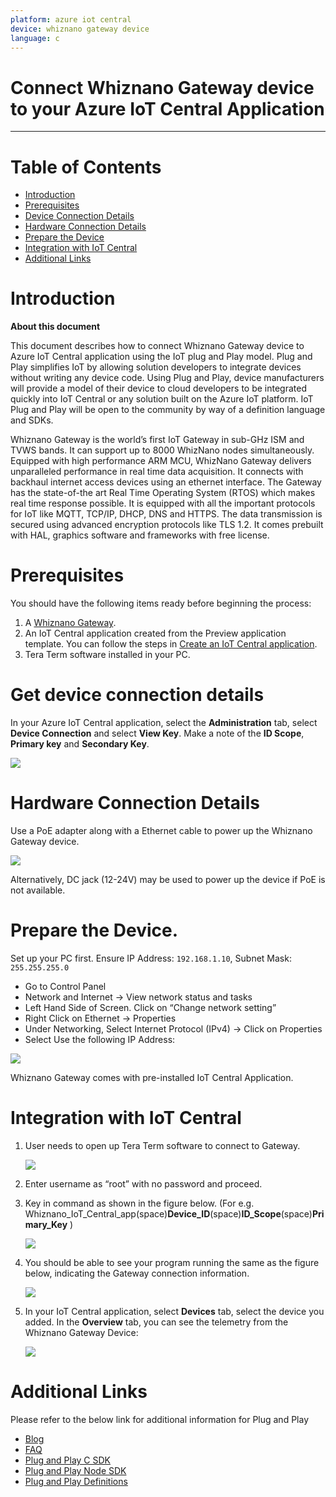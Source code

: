 ```yaml
---
platform: azure iot central
device: whiznano gateway device
language: c
--- 
```


Connect Whiznano Gateway device to your Azure IoT Central Application
===

---
# Table of Contents

-   [Introduction](#Introduction)
-   [Prerequisites](#Prerequisites)
-   [Device Connection Details](#DeviceConnectionDetails)
-   [Hardware Connection Details](#HardwareConnectionDetails)
-   [Prepare the Device](#preparethedevice)
-   [Integration with IoT Central](#IntegrationwithIoTCentral)
-   [Additional Links](#AdditionalLinks)

<a name="Introduction"></a>

# Introduction 

**About this document**

This document describes how to connect Whiznano Gateway device to Azure IoT Central application using the IoT plug and Play model. Plug and Play simplifies IoT by allowing solution developers to integrate devices without writing any device code. Using Plug and Play, device manufacturers will provide a model of their device to cloud developers to be integrated quickly into IoT Central or any solution built on the Azure IoT platform. IoT Plug and Play will be open to the community by way of a definition language and SDKs.

Whiznano Gateway is the world’s first IoT Gateway in sub-GHz ISM and TVWS bands. It can support up to 8000 WhizNano nodes simultaneously. Equipped with high performance ARM MCU, WhizNano Gateway delivers unparalleled performance in real time data acquisition. It connects with backhaul internet access devices using an ethernet interface. The Gateway has the state-of-the art Real Time Operating System (RTOS) which makes real time response possible. It is equipped with all the important protocols for IoT like MQTT, TCP/IP, DHCP, DNS and HTTPS. The data transmission is secured using advanced encryption protocols like TLS 1.2. It comes prebuilt with HAL, graphics software and frameworks with free license.

<a name="Prerequisites"></a>
# Prerequisites

You should have the following items ready before beginning the process: 

1.  A [Whiznano Gateway](https://www.whizpace.com/products-and-services).
2.  An IoT Central application created from the Preview application template. You can follow the steps in [Create an IoT Central application](https://docs.microsoft.com/en-us/azure/iot-central/core/quick-deploy-iot-central).
3. Tera Term software installed in your PC.

<a name="DeviceConnectionDetails"></a>
# Get device connection details

In your Azure IoT Central application, select the **Administration** tab, select **Device Connection** and select **View Key**. Make a note of the **ID Scope**, **Primary key** and **Secondary Key**.

![](./media/whiznano-gateway/Connection_detail.PNG)

<a name="HardwareConnectionDetails"></a>
# Hardware Connection Details

Use a PoE adapter along with a Ethernet cable to power up the Whiznano Gateway device. 

![](./media/whiznano-gateway/Hardware_Connection.jpg)

Alternatively, DC jack (12-24V) may be used to power up the device if PoE is not available.

<a name="preparethedevice"></a>
# Prepare the Device.

Set up your PC first. Ensure IP Address: `192.168.1.10`, Subnet Mask: `255.255.255.0`

-   Go to Control Panel
-   Network and Internet -> View network status and tasks
-   Left Hand Side of Screen. Click on “Change network setting”
-   Right Click on Ethernet -> Properties
-   Under Networking, Select Internet Protocol (IPv4) -> Click on Properties
-   Select Use the following IP Address: <br/>

![](./media/whiznano-gateway/IPv4.png)

Whiznano Gateway comes with pre-installed IoT Central Application.

<a name="IntegrationwithIoTCentral"></a>
# Integration with IoT Central
1. User needs to open up Tera Term software to connect to Gateway.

    ![](./media/whiznano-gateway/ssh_to_Gateway.PNG)

2. Enter username as “root” with no password and proceed.

3. Key in command as shown in the figure below. 
(For e.g. Whiznano\_IoT\_Central\_app(space)**Device\_ID**(space)**ID\_Scope**(space)**Primary\_Key** )

    ![](./media/whiznano-gateway/Run_app.PNG)

4. You should be able to see your program running the same as the figure below, indicating the Gateway connection information.

    ![](./media/whiznano-gateway/Gateway_connection_information.PNG)

5. In your IoT Central application, select **Devices** tab, select the device you added. In the **Overview** tab, you can see the telemetry from the Whiznano Gateway Device:

    ![](./media/whiznano-gateway/Device_overview.PNG)

<a name="AdditionalLinks"></a>
# Additional Links

Please refer to the below link for additional information for Plug and Play 

-    [Blog](https://azure.microsoft.com/en-us/blog/iot-plug-and-play-is-now-available-in-preview/)
-    [FAQ](TBD) 
-    [Plug and Play C SDK](https://github.com/Azure/azure-iot-sdk-c/tree/public-preview) 
-    [Plug and Play Node SDK](https://github.com/Azure/azure-iot-sdk-node/tree/digitaltwins-preview)
-    [Plug and Play Definitions](https://github.com/Azure/IoTPlugandPlay)


